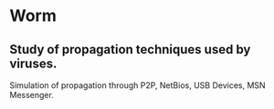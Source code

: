<h1>Worm</h1>
<h2>Study of propagation techniques used by viruses.</h2>
Simulation of propagation through P2P, NetBios, USB Devices, MSN Messenger.
